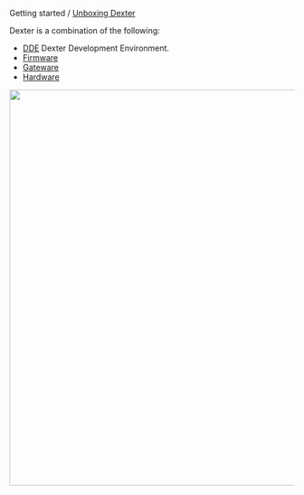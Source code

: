 Getting started / [Unboxing Dexter](Dexter-Setup)

Dexter is a combination of the following:

* [DDE](DDE) Dexter Development Environment.
* [Firmware](Firmware) 
* [Gateware](Gateware)
* [Hardware](Hardware)

<img src="http://techref.massmind.org/images/member/jmn-efp-786/HD_ControlSystem_20201015.svg" height="700" width="1584" align="top">
